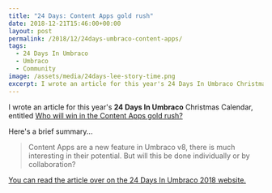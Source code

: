 ```yaml
---
title: "24 Days: Content Apps gold rush"
date: 2018-12-21T15:46:00+00:00
layout: post
permalink: /2018/12/24days-umbraco-content-apps/
tags:
  - 24 Days In Umbraco
  - Umbraco
  - Community
image: /assets/media/24days-lee-story-time.png
excerpt: I wrote an article for this year's 24 Days In Umbraco Christmas Calendar about a new Umbraco v8 feature called Content Apps. There is much interesting in their potential, but will this be done individually or by collaboration?
---
```


I wrote an article for this year's **24 Days In Umbraco** Christmas Calendar, entitled [Who will win in the Content Apps gold rush?][1]

Here's a brief summary...

> Content Apps are a new feature in Umbraco v8, there is much interesting in their potential. But will this be done individually or by collaboration?

[You can read the article over on the 24 Days In Umbraco 2018 website.][1]

[1]: https://24days.in/umbraco-cms/2018/content-apps-gold-rush/
